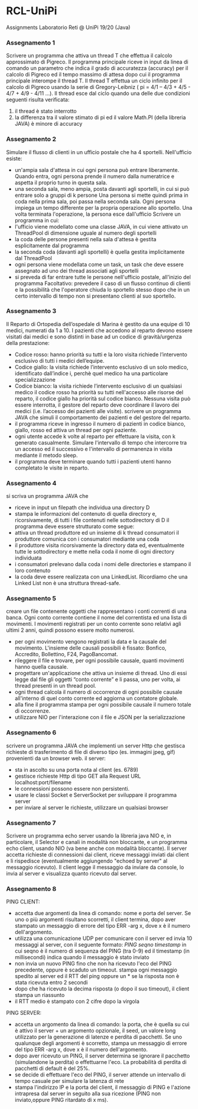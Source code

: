# RCL-UniPi
Assignments Laboratorio Reti @ UniPi 19/20 (Java)

### Assegnamento 1
Scrivere un programma che attiva un thread T che effettua il calcolo approssimato di Pigreco. Il programma principale riceve in input da linea di comando un parametro che indica il grado di accuratezza (accuracy) per il calcolo di Pigreco ed il tempo massimo di attesa dopo cui il programma principale interompe il thread T. Il thread T effettua un ciclo infinito per il calcolo di Pigreco usando la serie di Gregory-Leibniz ( pi = 4/1 – 4/3 + 4/5 - 4/7 + 4/9 - 4/11 ...).
Il thread esce dal ciclo quando una delle due condizioni seguenti risulta verificata:
1) il thread è stato interrotto
2) la differenza tra il valore stimato di pi ed il valore Math.PI (della libreria JAVA) è minore di accuracy

### Assegnamento 2
Simulare il flusso di clienti in un ufficio postale che ha 4 sportelli. Nell'ufficio esiste:
- un'ampia sala d'attesa in cui ogni persona può entrare liberamente. Quando entra, ogni persona prende il numero dalla numeratrice e aspetta il proprio turno in questa sala.
- una seconda sala, meno ampia, posta davanti agli sportelli, in cui si può entrare solo a gruppi di k persone
Una persona si mette quindi prima in coda nella prima sala, poi passa nella seconda sala.
Ogni persona impiega un tempo differente per la propria operazione allo sportello. Una volta terminata l'operazione, la persona esce dall'ufficio
Scrivere un programma in cui:
- l'ufficio viene modellato come una classe JAVA, in cui viene attivato un ThreadPool di dimensione uguale al numero degli sportelli
- la coda delle persone presenti nella sala d'attesa è gestita esplicitamente dal programma
- la seconda coda (davanti agli sportelli) è quella gestita implicitamente dal
ThreadPool
- ogni persona viene modellata come un task, un task che deve essere assegnato ad uno dei thread associati agli sportelli
- si preveda di far entrare tutte le persone nell'ufficio postale, all'inizio del programma
Facoltativo: prevedere il caso di un flusso continuo di clienti e la possibilità che l'operatore chiuda lo sportello stesso dopo che in un certo intervallo di tempo non si presentano clienti al suo sportello.

### Assegnamento 3
Il Reparto di Ortopedia dell’ospedale di Marina è gestito da una equipe di 10 medici, numerati da 1 a 10. I pazienti che accedono al reparto devono essere visitati dai medici e sono distinti in base ad un codice di gravità/urgenza della prestazione:
- Codice rosso: hanno priorità su tutti e la loro visita richiede l’intervento esclusivo di tutti i medici dell’equipe.
- Codice giallo: la visita richiede l’intervento esclusivo di un solo medico, identificato dall’indice i, perchè quel medico ha una particolare specializzazione
- Codice bianco: la visita richiede l’intervento esclusivo di un qualsiasi medico
il codice rosso ha priorità su tutti nell'accesso alle risorse del reparto, il codice giallo ha priorità sul codice bianco.
Nessuna visita può essere interrotta, il gestore del reparto deve coordinare il lavoro dei medici (i.e. l’accesso dei pazienti alle visite). scrivere un programma JAVA che simuli il comportamento dei pazienti e del gestore del reparto.
- il programma riceve in ingresso il numero di pazienti in codice bianco, giallo, rosso ed attiva un thread per ogni paziente.
- ogni utente accede k volte al reparto per effettuare la visita, con k generato casualmente. Simulare l'intervallo di tempo che intercorre tra un accesso ed il successivo e l'intervallo di permanenza in visita mediante il metodo sleep.
- il programma deve terminare quando tutti i pazienti utenti hanno completato le visite in reparto.

### Assegnamento 4
si scriva un programma JAVA che
- riceve in input un filepath che individua una directory D
- stampa le informazioni del contenuto di quella directory e, ricorsivamente,
di tutti i file contenuti nelle sottodirectory di D
il programma deve essere strutturato come segue:
- attiva un thread produttore ed un insieme di k thread consumatori il produttore comunica con i consumatori mediante una coda
- il produttore visita ricorsivamente la directory data ed, eventualmente tutte le sottodirectory e mette nella coda il nome di ogni directory individuata
- i consumatori prelevano dalla coda i nomi delle directories e stampano il loro contenuto
- la coda deve essere realizzata con una LinkedList. Ricordiamo che una Linked List non è una struttura thread-safe.

### Assegnamento 5
creare un file contenente oggetti che rappresentano i conti correnti di una banca. Ogni conto corrente contiene il nome del correntista ed una lista di movimenti. I movimenti registrati per un conto corrente sono relativi agli ultimi 2 anni, quindi possono essere molto numerosi.
- per ogni movimento vengono registrati la data e la causale del movimento. L'insieme delle causali possibili è fissato: Bonfico, Accredito, Bollettino, F24, PagoBancomat.
- rileggere il file e trovare, per ogni possibile causale, quanti movimenti hanno quella causale.
- progettare un'applicazione che attiva un insieme di thread. Uno di essi legge dal file gli oggetti “conto corrente” e li passa, uno per volta, ai thread presenti in un thread pool.
- ogni thread calcola il numero di occorrenze di ogni possibile causale all'interno di quel conto corrente ed aggiorna un contatore globale.
- alla fine il programma stampa per ogni possibile causale il numero totale di occorrenze.
- utilizzare NIO per l'interazione con il file e JSON per la serializzazione

### Assegnamento 6
scrivere un programma JAVA che implementi un server Http che gestisca richieste di trasferimento di file di diverso tipo (es. immagini jpeg, gif) provenienti da un browser web.
il server:
- sta in ascolto su una porta nota al client (es. 6789)
- gestisce richieste Http di tipo GET alla Request URL localhost:port/filename
- le connessioni possono essere non persistenti.
- usare le classi Socket e ServerSocket per sviluppare il programma server
- per inviare al server le richieste, utilizzare un qualsiasi browser

### Assegnamento 7
Scrivere un programma echo server usando la libreria java NIO e, in particolare, il Selector e canali in modalità non bloccante, e un programma echo client, usando NIO (va bene anche con modalità bloccante).
Il server accetta richieste di connessioni dai client, riceve messaggi inviati dai client e li rispedisce (eventualmente aggiungendo "echoed by server" al messaggio ricevuto).
Il client legge il messaggio da inviare da console, lo invia al server e visualizza quanto ricevuto dal server.

### Assegnamento 8
PING CLIENT:
- accetta due argomenti da linea di comando: nome e porta del server. Se uno o più argomenti risultano scorretti, il client termina, dopo aver stampato un messaggio di errore del tipo ERR -arg x, dove x è il numero dell'argomento.
- utilizza una comunicazione UDP per comunicare con il server ed invia 10 messaggi al server, con il seguente formato:
*PING seqno timestamp*
in cui seqno è il numero di sequenza del PING (tra 0-9) ed il timestamp (in millisecondi) indica quando il messaggio è stato inviato
- non invia un nuovo PING fino che non ha ricevuto l'eco del PING precedente, oppure è scaduto un timeout.
stampa ogni messaggio spedito al server ed il RTT del ping oppure un * se la risposta non è stata ricevuta entro 2 secondi
- dopo che ha ricevuto la decima risposta (o dopo il suo timeout), il client stampa un riassunto
- il RTT medio è stampato con 2 cifre dopo la virgola

PING SERVER:
- accetta un argomento da linea di comando: la porta, che è quella su cui è attivo il server + un argomento opzionale, il seed, un valore long utilizzato per la generazione di latenze e perdita di pacchetti. Se uno qualunque degli argomenti è scorretto, stampa un messaggio di errore del tipo ERR -arg x, dove x è il numero dell'argomento.
- dopo aver ricevuto un PING, il server determina se ignorare il pacchetto (simulandone la perdita) o effettuarne l'eco. La probabilità di perdita di pacchetti di default è del 25%.
- se decide di effettuare l'eco del PING, il server attende un intervallo di tempo casuale per simulare la latenza di rete
- stampa l'indirizzo IP e la porta del client, il messaggio di PING e l'azione intrapresa dal server in seguito alla sua ricezione (PING non inviato,oppure PING ritardato di x ms).